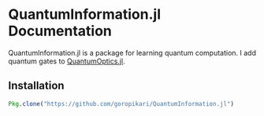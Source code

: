 # QuantumInformation.jl Documentation

QuantumInformation.jl is a package for learning quantum computation.
I add quantum gates to [QuantumOptics.jl](https://github.com/qojulia/QuantumOptics.jl).

## Installation
```julia
Pkg.clone("https://github.com/goropikari/QuantumInformation.jl")
```
